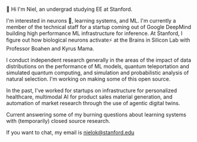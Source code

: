 👋 Hi I'm Niel, an undergrad studying EE at Stanford. 

I'm interested in neurons 🧠, learning systems, and ML. I'm currently a member of the technical staff for a startup coming out of Google DeepMind building high performance ML infrastructure for inference. At Stanford, I figure out how biological neurons activate⚡️ at the Brains in Silicon Lab with Professor Boahen and Kyrus Mama. 

I conduct independent research generally in the areas of the impact of data distributions on the performance of ML models, quantum teleportation and simulated quantum computing, and simulation and probabilistic analysis of natural selection. I'm working on making some of this open source.

In the past, I've worked for startups on infrastructure for personalized healthcare, multimodal AI for product sales material generation, and automation of market research through the use of agentic digital twins.  

Current answering some of my burning questions about learning systems with (temporarily) closed source research. 

If you want to chat, my email is nielok@stanford.edu
<!--
**NielOk/NielOk** is a ✨ _special_ ✨ repository because its `README.md` (this file) appears on your GitHub profile.

Here are some ideas to get you started:

- 🔭 I’m currently working on ...
- 🌱 I’m currently learning ...
- 👯 I’m looking to collaborate on ...
- 🤔 I’m looking for help with ...
- 💬 Ask me about ...
- 📫 How to reach me: ...
- 😄 Pronouns: ...
- ⚡ Fun fact: ...
-->
